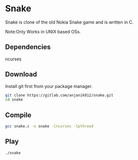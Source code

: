 # Snake

Snake is clone of the old Nokia Snake game and is written in C.

Note:Only Works in UNIX based OSs.

## Dependencies

ncurses

## Download

Install git first from your package manager.

```bash
git clone https://gitlab.com/anjanik012/snake.git
cd snake
```

## Compile

```bash
gcc snake.c -o snake -lncurses -lpthread
```

## Play

```bash
./snake
```

